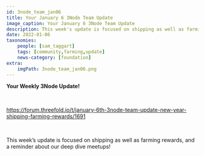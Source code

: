 ```yaml
---
id: 3node_team_jan06
title: Your January 6 3Node Team Update
image_caption: Your January 6 3Node Team Update
description: This week's update is focused on shipping as well as farming rewards, anda  reminder about our deep dives!
date: 2022-01-06
taxonomies:
    people: [sam_taggart]
    tags: [community,farming,update]
    news-category: [foundation]
extra:
    imgPath: 3node_team_jan06.png
---
```


**Your Weekly 3Node Update!**

<br/>

https://forum.threefold.io/t/january-6th-3node-team-update-new-year-shipping-farming-rewards/1691

<br/>

This week’s update is focused on shipping as well as farming rewards, and a reminder about our deep dive meetups!